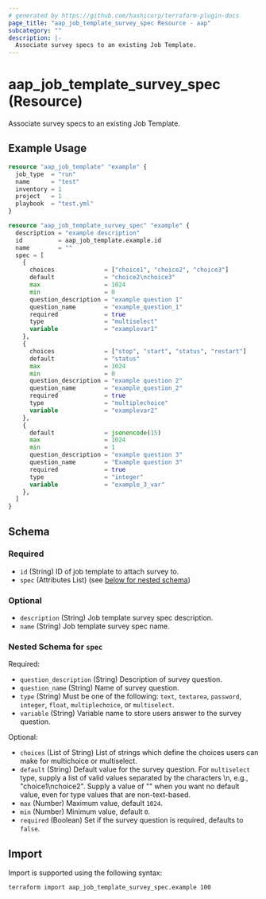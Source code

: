 ```yaml
---
# generated by https://github.com/hashicorp/terraform-plugin-docs
page_title: "aap_job_template_survey_spec Resource - aap"
subcategory: ""
description: |-
  Associate survey specs to an existing Job Template.
---
```


# aap_job_template_survey_spec (Resource)

Associate survey specs to an existing Job Template.

## Example Usage

```terraform
resource "aap_job_template" "example" {
  job_type  = "run"
  name      = "test"
  inventory = 1
  project   = 1
  playbook  = "test.yml"
}

resource "aap_job_template_survey_spec" "example" {
  description = "example description"
  id          = aap_job_template.example.id
  name        = ""
  spec = [
    {
      choices              = ["choice1", "choice2", "choice3"]
      default              = "choice2\nchoice3"
      max                  = 1024
      min                  = 0
      question_description = "example question 1"
      question_name        = "example_question_1"
      required             = true
      type                 = "multiselect"
      variable             = "examplevar1"
    },
    {
      choices              = ["stop", "start", "status", "restart"]
      default              = "status"
      max                  = 1024
      min                  = 0
      question_description = "example question 2"
      question_name        = "example_question_2"
      required             = true
      type                 = "multiplechoice"
      variable             = "examplevar2"
    },
    {
      default              = jsonencode(15)
      max                  = 1024
      min                  = 1
      question_description = "example question 3"
      question_name        = "Example question 3"
      required             = true
      type                 = "integer"
      variable             = "example_3_var"
    },
  ]
}
```

<!-- schema generated by tfplugindocs -->
## Schema

### Required

- `id` (String) ID of job template to attach survey to.
- `spec` (Attributes List) (see [below for nested schema](#nestedatt--spec))

### Optional

- `description` (String) Job template survey spec description.
- `name` (String) Job template survey spec name.

<a id="nestedatt--spec"></a>
### Nested Schema for `spec`

Required:

- `question_description` (String) Description of survey question.
- `question_name` (String) Name of survey question.
- `type` (String) Must be one of the following: `text`, `textarea`, `password`, `integer`, `float`, `multiplechoice`, or `multiselect`.
- `variable` (String) Variable name to store users answer to the survey question.

Optional:

- `choices` (List of String) List of strings which define the choices users can make for multichoice or multiselect.
- `default` (String) Default value for the survey question. For `multiselect` type, supply a list of valid values separated by the characters \n, e.g., "choice1\nchoice2". Supply a value of "" when you want no default value, even for type values that are non-text-based.
- `max` (Number) Maximum value, default `1024`.
- `min` (Number) Minimum value, default `0`.
- `required` (Boolean) Set if the survey question is required, defaults to `false`.

## Import

Import is supported using the following syntax:

```shell
terraform import aap_job_template_survey_spec.example 100
```
